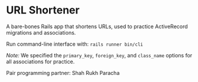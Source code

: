 # URL Shortener

A bare-bones Rails app that shortens URLs,
used to practice ActiveRecord migrations and associations.

Run command-line interface with: `rails runner bin/cli`

*Note:* We specified the `primary_key`, `foreign_key`, and `class_name`
options for all associations for practice.

Pair programming partner: Shah Rukh Paracha
